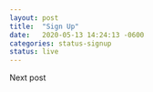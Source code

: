 ```yaml
---
layout: post
title:  "Sign Up"
date:   2020-05-13 14:24:13 -0600
categories: status-signup
status: live
---
```


Next post
